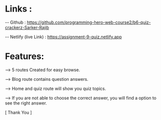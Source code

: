 # Links :
-- Github : https://github.com/programming-hero-web-course2/b6-quiz-crackerz-Sarker-Rajib

-- Netlify (live Link) : https://assignment-9-quiz.netlify.app

# Features: 
--> 5 routes Created for easy browse.

--> Blog route contains question answers.

--> Home and quiz route will show you quiz topics.

--> If you are not able to choose the correct answer, you will find a option to see the right answer.

[ Thank You ]